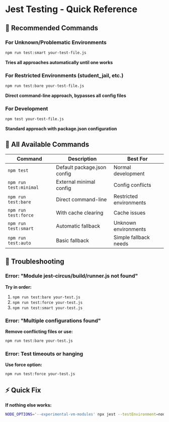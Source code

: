 # Jest Testing - Quick Reference

## 🚀 Recommended Commands

### For Unknown/Problematic Environments
```bash
npm run test:smart your-test-file.js
```
**Tries all approaches automatically until one works**

### For Restricted Environments (student_jail, etc.)
```bash
npm run test:bare your-test-file.js
```
**Direct command-line approach, bypasses all config files**

### For Development
```bash
npm test your-test-file.js
```
**Standard approach with package.json configuration**

## 🔧 All Available Commands

| Command | Description | Best For |
|---------|-------------|----------|
| `npm test` | Default package.json config | Normal development |
| `npm run test:minimal` | External minimal config | Config conflicts |
| `npm run test:bare` | Direct command-line | Restricted environments |
| `npm run test:force` | With cache clearing | Cache issues |
| `npm run test:smart` | Automatic fallback | Unknown environments |
| `npm run test:auto` | Basic fallback | Simple fallback needs |

## 🏥 Troubleshooting

### Error: "Module jest-circus/build/runner.js not found"
**Try in order:**
1. `npm run test:bare your-test.js`
2. `npm run test:force your-test.js`
3. `npm run test:smart your-test.js`

### Error: "Multiple configurations found"
**Remove conflicting files or use:**
```bash
npm run test:bare your-test.js
```

### Error: Test timeouts or hanging
**Use force option:**
```bash
npm run test:force your-test.js
```

## ⚡ Quick Fix
**If nothing else works:**
```bash
NODE_OPTIONS='--experimental-vm-modules' npx jest --testEnvironment=node your-test-file.js
```
